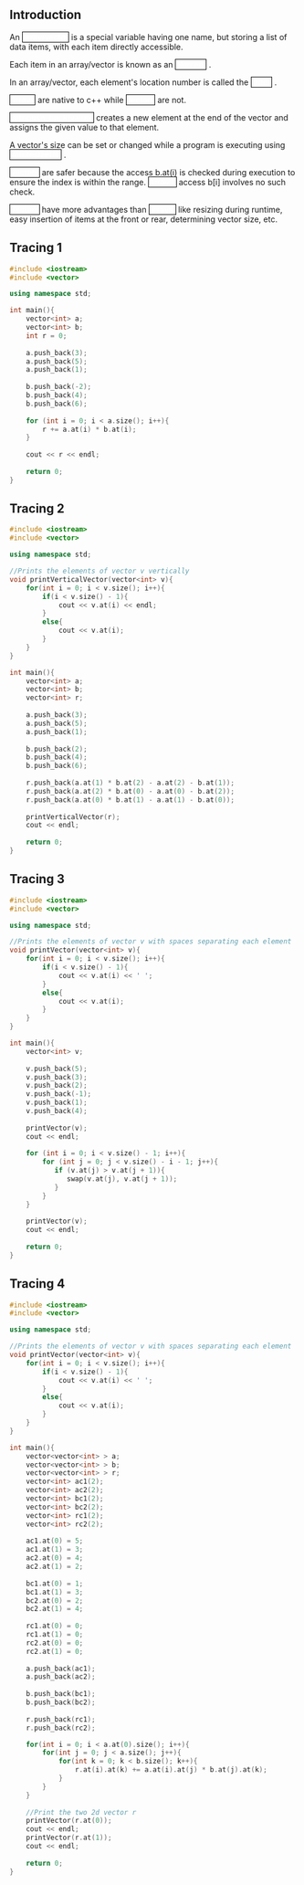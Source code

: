 Introduction
---
An 
<a style="color:white;border:solid black;border-width:1px">array/vector</a>
is a special variable having one name, but storing a list of data items, with each item directly accessible.

Each item in an array/vector is known as an 
<a style="color:white;border:solid black;border-width:1px">element</a>
.

In an array/vector, each element's location number is called the 
<a style="color:white;border:solid black;border-width:1px">index</a>
.

<a style="color:white;border:solid black;border-width:1px">Arrays</a>
are native to c++ while
<a style="color:white;border:solid black;border-width:1px">vectors</a>
are not.

<a style="color:white;border:solid black;border-width:1px">vctr.push_back(value)</a>
creates a new element at the end of the vector and assigns the given value to that element.

A vector's size can be set or changed while a program is executing using 
<a style="color:white;border:solid black;border-width:1px">vctr.resize(N)</a>
.

<a style="color:white;border:solid black;border-width:1px">Vectors</a>
are safer because the access b.at(i) is checked during execution to ensure the index is within the range. 
<a style="color:white;border:solid black;border-width:1px">Array's</a>
access b\[i\] involves no such check. 

<a style="color:white;border:solid black;border-width:1px">Vectors</a>
have more advantages than 
<a style="color:white;border:solid black;border-width:1px">arrays,</a>
like resizing during runtime, easy insertion of items at the front or rear, determining vector size, etc.

Tracing 1
---

```c++
#include <iostream> 
#include <vector>

using namespace std;

int main(){
    vector<int> a;
    vector<int> b;
    int r = 0;
    
    a.push_back(3);
    a.push_back(5);
    a.push_back(1);
    
    b.push_back(-2);
    b.push_back(4);
    b.push_back(6);
    
    for (int i = 0; i < a.size(); i++){
        r += a.at(i) * b.at(i);
    }
    
    cout << r << endl;
    
    return 0;
}
```

Tracing 2
---

```c++
#include <iostream> 
#include <vector>

using namespace std;

//Prints the elements of vector v vertically
void printVerticalVector(vector<int> v){
    for(int i = 0; i < v.size(); i++){
        if(i < v.size() - 1){
            cout << v.at(i) << endl;
        }
        else{
            cout << v.at(i);
        }
    }
}

int main(){
    vector<int> a;
    vector<int> b;
    vector<int> r;
    
    a.push_back(3);
    a.push_back(5);
    a.push_back(1);
    
    b.push_back(2);
    b.push_back(4);
    b.push_back(6);
    
    r.push_back(a.at(1) * b.at(2) - a.at(2) - b.at(1));
    r.push_back(a.at(2) * b.at(0) - a.at(0) - b.at(2));
    r.push_back(a.at(0) * b.at(1) - a.at(1) - b.at(0));
    
    printVerticalVector(r);
    cout << endl;
    
    return 0;
}
```

Tracing 3
---

```c++
#include <iostream> 
#include <vector>

using namespace std;

//Prints the elements of vector v with spaces separating each element
void printVector(vector<int> v){
    for(int i = 0; i < v.size(); i++){
        if(i < v.size() - 1){
            cout << v.at(i) << ' ';
        }
        else{
            cout << v.at(i);
        }
    }
}

int main(){
    vector<int> v;
    
	v.push_back(5);
	v.push_back(3);
	v.push_back(2);
	v.push_back(-1);
	v.push_back(1);
	v.push_back(4);
    
    printVector(v);
    cout << endl;
    
    for (int i = 0; i < v.size() - 1; i++){
        for (int j = 0; j < v.size() - i - 1; j++){
           if (v.at(j) > v.at(j + 1)){
              swap(v.at(j), v.at(j + 1));
           }
        }
    }
    
    printVector(v);
    cout << endl;
    
    return 0;
}
```


Tracing 4
---

```c++
#include <iostream> 
#include <vector>

using namespace std;

//Prints the elements of vector v with spaces separating each element
void printVector(vector<int> v){
    for(int i = 0; i < v.size(); i++){
        if(i < v.size() - 1){
            cout << v.at(i) << ' ';
        }
        else{
            cout << v.at(i);
        }
    }
}

int main(){
    vector<vector<int> > a;
    vector<vector<int> > b;
    vector<vector<int> > r;
    vector<int> ac1(2);
    vector<int> ac2(2);
    vector<int> bc1(2);
    vector<int> bc2(2);
    vector<int> rc1(2);
    vector<int> rc2(2);
    
    ac1.at(0) = 5;
    ac1.at(1) = 3;
    ac2.at(0) = 4;
    ac2.at(1) = 2;
    
    bc1.at(0) = 1;
    bc1.at(1) = 3;
    bc2.at(0) = 2;
    bc2.at(1) = 4;
    
    rc1.at(0) = 0;
    rc1.at(1) = 0;
    rc2.at(0) = 0;
    rc2.at(1) = 0;
    
    a.push_back(ac1);
    a.push_back(ac2);
    
    b.push_back(bc1);
    b.push_back(bc2);
    
    r.push_back(rc1);
    r.push_back(rc2);

    for(int i = 0; i < a.at(0).size(); i++){
        for(int j = 0; j < a.size(); j++){
            for(int k = 0; k < b.size(); k++){
                r.at(i).at(k) += a.at(i).at(j) * b.at(j).at(k);
            }
        }
    }
    
    //Print the two 2d vector r
    printVector(r.at(0));
    cout << endl;
    printVector(r.at(1));
    cout << endl;
    
    return 0;
}
```


